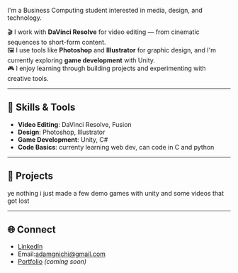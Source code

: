I'm a Business Computing student interested in media, design, and technology.

🎬 I work with **DaVinci Resolve** for video editing — from cinematic sequences to short-form content.  
🖼️ I use tools like **Photoshop** and **Illustrator** for graphic design, and I'm currently exploring **game development** with Unity.  
🎮 I enjoy learning through building projects and experimenting with creative tools.

---

## 🧩 Skills & Tools

- **Video Editing**: DaVinci Resolve, Fusion
- **Design**: Photoshop, Illustrator
- **Game Development**: Unity, C#
- **Code Basics**: currenty learning web dev, can code in C and python

---

## 📁 Projects

ye nothing i just made a few demo games with unity and some videos that got lost

---

## 🌐 Connect

- [LinkedIn](https://linkedin.com/in/yourusername)
- Email:adamgnichi@gmail.com
- [Portfolio](#) *(coming soon)*
